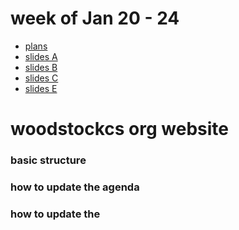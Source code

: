 # week of Jan 20 - 24

- [plans](https://docs.google.com/document/d/1u0L9trhSkRT-Y6ApAN9e32_KRk9MY4I9n1aYGiV5oZY/edit?tab=t.0)
- [slides A](https://docs.google.com/presentation/d/1W9JJEK70N6j4hJ_ukXiQJoYMUDH3rSfv_IxmN9M9Q9I/edit#slide=id.g2f67ca99088_0_76)
- [slides B](https://docs.google.com/presentation/d/1-cHZlIS0Iua-JUh34AWibNLtSjkRDYXUURJZnDCwbB4/edit#slide=id.g2af412ea21a_0_115)
- [slides C]()
- [slides E](https://docs.google.com/presentation/d/1SjMHQeenRBw1qYnhq8bx5UGYgtyVoe12IEQoCDAx1-Q/edit#slide=id.g2f67ca99088_0_76)



# woodstockcs org website

### basic structure


### how to update the agenda

### how to update the 
